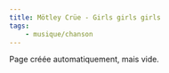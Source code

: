 ```yaml
---
title: Mötley Crüe - Girls girls girls
tags:
    - musique/chanson
---
```


Page créée automatiquement, mais vide.
